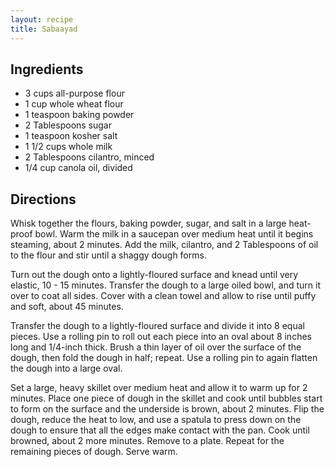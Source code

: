 ```yaml
---
layout: recipe
title: Sabaayad
---
```


## Ingredients

* 3 cups all-purpose flour
* 1 cup whole wheat flour
* 1 teaspoon baking powder
* 2 Tablespoons sugar
* 1 teaspoon kosher salt
* 1 1/2 cups whole milk
* 2 Tablespoons cilantro, minced
* 1/4 cup canola oil, divided

## Directions

Whisk together the flours, baking powder, sugar, and salt in a large heat-proof bowl. Warm the milk in a saucepan over medium heat until it begins steaming, about 2 minutes. Add the milk, cilantro, and 2 Tablespoons of oil to the flour and stir until a shaggy dough forms.

Turn out the dough onto a lightly-floured surface and knead until very elastic, 10 - 15 minutes. Transfer the dough to a large oiled bowl, and turn it over to coat all sides. Cover with a clean towel and allow to rise until puffy and soft, about 45 minutes.

Transfer the dough to a lightly-floured surface and divide it into 8 equal pieces. Use a rolling pin to roll out each piece into an oval about 8 inches long and 1/4-inch thick. Brush a thin layer of oil over the surface of the dough, then fold the dough in half; repeat. Use a rolling pin to again flatten the dough into a large oval.

Set a large, heavy skillet over medium heat and allow it to warm up for 2 minutes. Place one piece of dough in the skillet and cook until bubbles start to form on the surface and the underside is brown, about 2 minutes. Flip the dough, reduce the heat to low, and use a spatula to press down on the dough to ensure that all the edges make contact with the pan. Cook until browned, about 2 more minutes. Remove to a plate. Repeat for the remaining pieces of dough. Serve warm.
